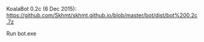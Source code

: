 KoalaBot 0.2c (6 Dec 2015):
https://github.com/Skhmt/skhmt.github.io/blob/master/bot/dist/bot%200.2c.7z


Run bot.exe
